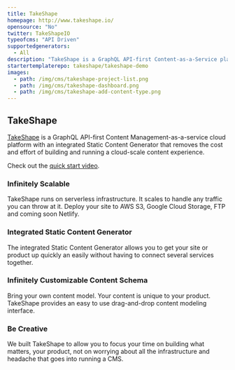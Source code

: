 ```yaml
---
title: TakeShape
homepage: http://www.takeshape.io/
opensource: "No"
twitter: TakeShapeIO
typeofcms: "API Driven"
supportedgenerators:
  - All
description: "TakeShape is a GraphQL API-first Content-as-a-Service platform with an integrated Static Content Generator."
startertemplaterepo: takeshape/takeshape-demo
images:
  - path: /img/cms/takeshape-project-list.png
  - path: /img/cms/takeshape-dashboard.png
  - path: /img/cms/takeshape-add-content-type.png
---
```

## TakeShape

[TakeShape](http://www.takeshape.io/) is a GraphQL API-first Content Management-as-a-service cloud platform with an integrated Static Content Generator that removes the cost and effort of building and running a cloud-scale content experience.

Check out the [quick start video](http://www.takeshape.io/docs/quickstart/).

### Infinitely Scalable

TakeShape runs on serverless infrastructure. It scales to handle any traffic you can throw at it. Deploy your site to AWS S3, Google Cloud Storage, FTP and coming soon Netlify.

### Integrated Static Content Generator

The integrated Static Content Generator allows you to get your site or product up quickly an easily without having to connect several services together.

### Infinitely Customizable Content Schema

Bring your own content model. Your content is unique to your product. TakeShape provides an easy to use drag-and-drop content modeling interface. 

### Be Creative

We built TakeShape to allow you to focus your time on building what matters, your product, not on worrying about all the infrastructure and headache that goes into running a CMS.
